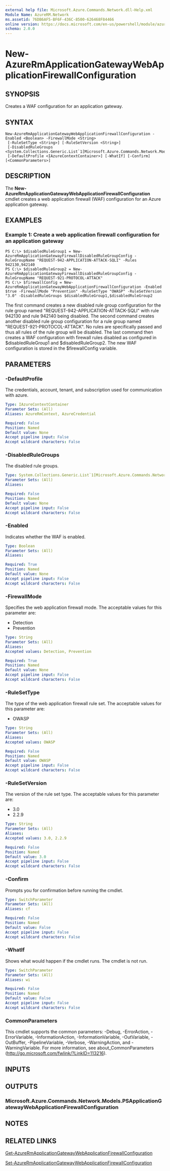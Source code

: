 ```yaml
---
external help file: Microsoft.Azure.Commands.Network.dll-Help.xml
Module Name: AzureRM.Network
ms.assetid: 76DB6AF5-BF6F-436C-8500-626468F84466
online version: https://docs.microsoft.com/en-us/powershell/module/azurerm.network/new-azurermapplicationgatewaywebapplicationfirewallconfiguration
schema: 2.0.0
---
```


# New-AzureRmApplicationGatewayWebApplicationFirewallConfiguration

## SYNOPSIS
Creates a WAF configuration for an application gateway.

## SYNTAX

```
New-AzureRmApplicationGatewayWebApplicationFirewallConfiguration -Enabled <Boolean> -FirewallMode <String>
 [-RuleSetType <String>] [-RuleSetVersion <String>]
 [-DisabledRuleGroups <System.Collections.Generic.List`1[Microsoft.Azure.Commands.Network.Models.PSApplicationGatewayFirewallDisabledRuleGroup]>]
 [-DefaultProfile <IAzureContextContainer>] [-WhatIf] [-Confirm] [<CommonParameters>]
```

## DESCRIPTION
The **New-AzureRmApplicationGatewayWebApplicationFirewallConfiguration** cmdlet creates a web application firewall (WAF) configuration for an Azure application gateway.

## EXAMPLES

### Example 1: Create a web application firewall configuration for an application gateway
```
PS C:\> $disabledRuleGroup1 = New-AzureRmApplicationGatewayFirewallDisabledRuleGroupConfig -RuleGroupName "REQUEST-942-APPLICATION-ATTACK-SQLI" -Rules 942130,942140
PS C:\> $disabledRuleGroup2 = New-AzureRmApplicationGatewayFirewallDisabledRuleGroupConfig -RuleGroupName "REQUEST-921-PROTOCOL-ATTACK"
PS C:\> $firewallConfig = New-AzureRmApplicationGatewayWebApplicationFirewallConfiguration -Enabled $true -FirewallMode "Prevention" -RuleSetType "OWASP" -RuleSetVersion "3.0" -DisabledRuleGroups $disabledRuleGroup1,$disabledRuleGroup2
```

The first command creates a new disabled rule group configuration for the rule group named "REQUEST-942-APPLICATION-ATTACK-SQLI" with rule 942130 and rule 942140 being disabled.
The second command creates another disabled rule group configuration for a rule group named "REQUEST-921-PROTOCOL-ATTACK". No rules are specifically passed and thus all rules of the rule group will be disabled.
The last command then creates a WAF configuration with firewall rules disabled as configured in $disabledRuleGroup1 and $disabledRuleGroup2. The new WAF configuration is stored in the $firewallConfig variable.

## PARAMETERS

### -DefaultProfile
The credentials, account, tenant, and subscription used for communication with azure.

```yaml
Type: IAzureContextContainer
Parameter Sets: (All)
Aliases: AzureRmContext, AzureCredential

Required: False
Position: Named
Default value: None
Accept pipeline input: False
Accept wildcard characters: False
```

### -DisabledRuleGroups
The disabled rule groups.

```yaml
Type: System.Collections.Generic.List`1[Microsoft.Azure.Commands.Network.Models.PSApplicationGatewayFirewallDisabledRuleGroup]
Parameter Sets: (All)
Aliases: 

Required: False
Position: Named
Default value: None
Accept pipeline input: False
Accept wildcard characters: False
```

### -Enabled
Indicates whether the WAF is enabled.

```yaml
Type: Boolean
Parameter Sets: (All)
Aliases: 

Required: True
Position: Named
Default value: None
Accept pipeline input: False
Accept wildcard characters: False
```

### -FirewallMode
Specifies the web application firewall mode.
The acceptable values for this parameter are:

- Detection
- Prevention

```yaml
Type: String
Parameter Sets: (All)
Aliases: 
Accepted values: Detection, Prevention

Required: True
Position: Named
Default value: None
Accept pipeline input: False
Accept wildcard characters: False
```

### -RuleSetType
The type of the web application firewall rule set. 
The acceptable values for this parameter are: 

- OWASP

```yaml
Type: String
Parameter Sets: (All)
Aliases: 
Accepted values: OWASP

Required: False
Position: Named
Default value: OWASP
Accept pipeline input: False
Accept wildcard characters: False
```

### -RuleSetVersion
The version of the rule set type.
The acceptable values for this parameter are: 

- 3.0
- 2.2.9

```yaml
Type: String
Parameter Sets: (All)
Aliases: 
Accepted values: 3.0, 2.2.9

Required: False
Position: Named
Default value: 3.0
Accept pipeline input: False
Accept wildcard characters: False
```

### -Confirm
Prompts you for confirmation before running the cmdlet.

```yaml
Type: SwitchParameter
Parameter Sets: (All)
Aliases: cf

Required: False
Position: Named
Default value: False
Accept pipeline input: False
Accept wildcard characters: False
```

### -WhatIf
Shows what would happen if the cmdlet runs. The cmdlet is not run.

```yaml
Type: SwitchParameter
Parameter Sets: (All)
Aliases: wi

Required: False
Position: Named
Default value: False
Accept pipeline input: False
Accept wildcard characters: False
```

### CommonParameters
This cmdlet supports the common parameters: -Debug, -ErrorAction, -ErrorVariable, -InformationAction, -InformationVariable, -OutVariable, -OutBuffer, -PipelineVariable, -Verbose, -WarningAction, and -WarningVariable. For more information, see about_CommonParameters (http://go.microsoft.com/fwlink/?LinkID=113216).

## INPUTS

## OUTPUTS

### Microsoft.Azure.Commands.Network.Models.PSApplicationGatewayWebApplicationFirewallConfiguration

## NOTES

## RELATED LINKS

[Get-AzureRmApplicationGatewayWebApplicationFirewallConfiguration](./Get-AzureRmApplicationGatewayWebApplicationFirewallConfiguration.md)

[Set-AzureRmApplicationGatewayWebApplicationFirewallConfiguration](./Set-AzureRmApplicationGatewayWebApplicationFirewallConfiguration.md)


